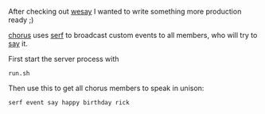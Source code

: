 After checking out [wesay](https://github.com/brandondiamond/wesay) I wanted to write something more production ready ;)

[chorus](https://github.com/pmenglund/chorus) uses [serf](http://www.serfdom.io/) to broadcast custom events to all members, who will try to [say](https://developer.apple.com/library/mac/documentation/Darwin/Reference/ManPages/man1/say.1.html) it.

First start the server process with

	run.sh

Then use this to get all chorus members to speak in unison:

	serf event say happy birthday rick
